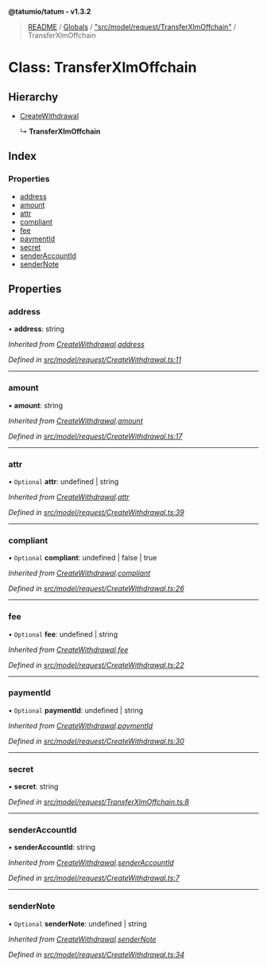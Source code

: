**@tatumio/tatum - v1.3.2**

> [README](../README.md) / [Globals](../globals.md) / ["src/model/request/TransferXlmOffchain"](../modules/_src_model_request_transferxlmoffchain_.md) / TransferXlmOffchain

# Class: TransferXlmOffchain

## Hierarchy

* [CreateWithdrawal](_src_model_request_createwithdrawal_.createwithdrawal.md)

  ↳ **TransferXlmOffchain**

## Index

### Properties

* [address](_src_model_request_transferxlmoffchain_.transferxlmoffchain.md#address)
* [amount](_src_model_request_transferxlmoffchain_.transferxlmoffchain.md#amount)
* [attr](_src_model_request_transferxlmoffchain_.transferxlmoffchain.md#attr)
* [compliant](_src_model_request_transferxlmoffchain_.transferxlmoffchain.md#compliant)
* [fee](_src_model_request_transferxlmoffchain_.transferxlmoffchain.md#fee)
* [paymentId](_src_model_request_transferxlmoffchain_.transferxlmoffchain.md#paymentid)
* [secret](_src_model_request_transferxlmoffchain_.transferxlmoffchain.md#secret)
* [senderAccountId](_src_model_request_transferxlmoffchain_.transferxlmoffchain.md#senderaccountid)
* [senderNote](_src_model_request_transferxlmoffchain_.transferxlmoffchain.md#sendernote)

## Properties

### address

•  **address**: string

*Inherited from [CreateWithdrawal](_src_model_request_createwithdrawal_.createwithdrawal.md).[address](_src_model_request_createwithdrawal_.createwithdrawal.md#address)*

*Defined in [src/model/request/CreateWithdrawal.ts:11](https://github.com/tatumio/tatum-js/blob/b9ab1e4/src/model/request/CreateWithdrawal.ts#L11)*

___

### amount

•  **amount**: string

*Inherited from [CreateWithdrawal](_src_model_request_createwithdrawal_.createwithdrawal.md).[amount](_src_model_request_createwithdrawal_.createwithdrawal.md#amount)*

*Defined in [src/model/request/CreateWithdrawal.ts:17](https://github.com/tatumio/tatum-js/blob/b9ab1e4/src/model/request/CreateWithdrawal.ts#L17)*

___

### attr

• `Optional` **attr**: undefined \| string

*Inherited from [CreateWithdrawal](_src_model_request_createwithdrawal_.createwithdrawal.md).[attr](_src_model_request_createwithdrawal_.createwithdrawal.md#attr)*

*Defined in [src/model/request/CreateWithdrawal.ts:39](https://github.com/tatumio/tatum-js/blob/b9ab1e4/src/model/request/CreateWithdrawal.ts#L39)*

___

### compliant

• `Optional` **compliant**: undefined \| false \| true

*Inherited from [CreateWithdrawal](_src_model_request_createwithdrawal_.createwithdrawal.md).[compliant](_src_model_request_createwithdrawal_.createwithdrawal.md#compliant)*

*Defined in [src/model/request/CreateWithdrawal.ts:26](https://github.com/tatumio/tatum-js/blob/b9ab1e4/src/model/request/CreateWithdrawal.ts#L26)*

___

### fee

• `Optional` **fee**: undefined \| string

*Inherited from [CreateWithdrawal](_src_model_request_createwithdrawal_.createwithdrawal.md).[fee](_src_model_request_createwithdrawal_.createwithdrawal.md#fee)*

*Defined in [src/model/request/CreateWithdrawal.ts:22](https://github.com/tatumio/tatum-js/blob/b9ab1e4/src/model/request/CreateWithdrawal.ts#L22)*

___

### paymentId

• `Optional` **paymentId**: undefined \| string

*Inherited from [CreateWithdrawal](_src_model_request_createwithdrawal_.createwithdrawal.md).[paymentId](_src_model_request_createwithdrawal_.createwithdrawal.md#paymentid)*

*Defined in [src/model/request/CreateWithdrawal.ts:30](https://github.com/tatumio/tatum-js/blob/b9ab1e4/src/model/request/CreateWithdrawal.ts#L30)*

___

### secret

•  **secret**: string

*Defined in [src/model/request/TransferXlmOffchain.ts:8](https://github.com/tatumio/tatum-js/blob/b9ab1e4/src/model/request/TransferXlmOffchain.ts#L8)*

___

### senderAccountId

•  **senderAccountId**: string

*Inherited from [CreateWithdrawal](_src_model_request_createwithdrawal_.createwithdrawal.md).[senderAccountId](_src_model_request_createwithdrawal_.createwithdrawal.md#senderaccountid)*

*Defined in [src/model/request/CreateWithdrawal.ts:7](https://github.com/tatumio/tatum-js/blob/b9ab1e4/src/model/request/CreateWithdrawal.ts#L7)*

___

### senderNote

• `Optional` **senderNote**: undefined \| string

*Inherited from [CreateWithdrawal](_src_model_request_createwithdrawal_.createwithdrawal.md).[senderNote](_src_model_request_createwithdrawal_.createwithdrawal.md#sendernote)*

*Defined in [src/model/request/CreateWithdrawal.ts:34](https://github.com/tatumio/tatum-js/blob/b9ab1e4/src/model/request/CreateWithdrawal.ts#L34)*
